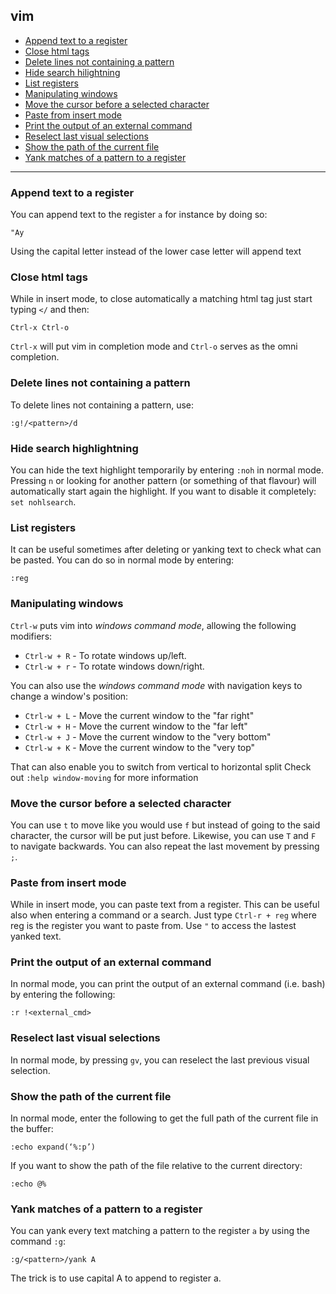 ## vim

 - [Append text to a register](#user-content-append-text-to-a-register)
 - [Close html tags](#user-content-close-html-tags)
 - [Delete lines not containing a pattern](#user-content-delete-lines-not-containing-a-pattern)
 - [Hide search hilightning](#user-content-hide-search-highlightning)
 - [List registers](#user-content-list-registers)
 - [Manipulating windows](#user-content-manipulating-windows)
 - [Move the cursor before a selected character](#user-content-move-the-cursor-before-a-selected-character)
 - [Paste from insert mode](#user-content-paste-from-insert-mode)
 - [Print the output of an external command](#user-content-print-the-output-of-an-external-command)
 - [Reselect last visual selections](#user-content-reselect-last-visual-selection)
 - [Show the path of the current file](#user-content-show-the-path-of-the-current-file)
 - [Yank matches of a pattern to a register](#user-content-yank-matches-of-a-pattern-to-a-register)

---

### Append text to a register
You can append text to the register `a` for instance by doing so:

```
"Ay
```

Using the capital letter instead of the lower case letter will append text

### Close html tags
While in insert mode, to close automatically a matching html tag just start typing `</` and then:
```
Ctrl-x Ctrl-o
```
`Ctrl-x` will put vim in completion mode and `Ctrl-o` serves as the omni completion.


### Delete lines not containing a pattern
To delete lines not containing a pattern, use:
```
:g!/<pattern>/d
```


### Hide search highlightning
You can hide the text highlight temporarily by entering `:noh` in normal mode.
Pressing `n` or looking for another pattern (or something of that flavour) will automatically start again the highlight.
If you want to disable it completely: `set nohlsearch`.


### List registers
It can be useful sometimes after deleting or yanking text to check what can be pasted.
You can do so in normal mode by entering:

```
:reg
```


### Manipulating windows
`Ctrl-w` puts vim into _windows command mode_, allowing the following modifiers:
- `Ctrl-w + R` - To rotate windows up/left.
- `Ctrl-w + r` - To rotate windows down/right.

You can also use the _windows command mode_ with navigation keys to change a window's position:
- `Ctrl-w + L` - Move the current window to the "far right"
- `Ctrl-w + H` - Move the current window to the "far left"
- `Ctrl-w + J` - Move the current window to the "very bottom"
- `Ctrl-w + K` - Move the current window to the "very top"

That can also enable you to switch from vertical to horizontal split
Check out `:help window-moving` for more information


### Move the cursor before a selected character
You can use `t` to move like you would use `f` but instead of going to the said character, the cursor will be put just before.
Likewise, you can use `T` and `F` to navigate backwards.
You can also repeat the last movement by pressing `;`.


### Paste from insert mode
While in insert mode, you can paste text from a register. This can be useful also when entering a command or a search.
Just type `Ctrl-r + reg` where reg is the register you want to paste from.
Use `"` to access the lastest yanked text.


### Print the output of an external command
In normal mode, you can print the output of an external command (i.e. bash) by entering the following:

```
:r !<external_cmd>
```

### Reselect last visual selections
In normal mode, by pressing `gv`, you can reselect the last previous visual selection.


### Show the path of the current file
In normal mode, enter the following to get the full path of the current file in the buffer:

```
:echo expand(‘%:p’)
```

If you want to show the path of the file relative to the current directory:

```
:echo @%
```

### Yank matches of a pattern to a register
You can yank every text matching a pattern to the register `a` by using the command `:g`:

```
:g/<pattern>/yank A
```

The trick is to use capital A to append to register a.
